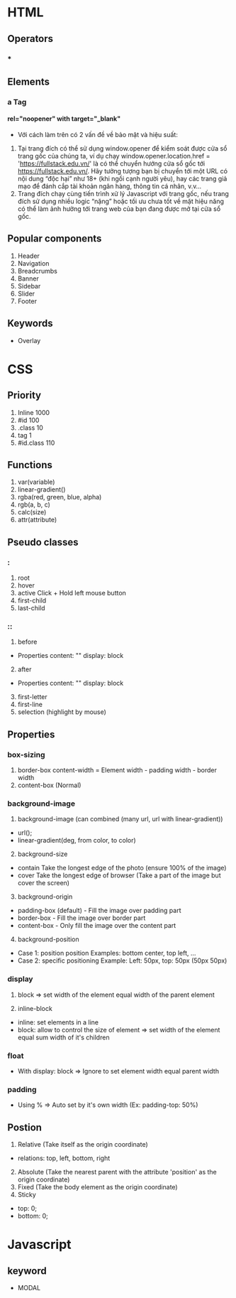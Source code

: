 # HTML

## Operators

### \*

## Elements

### a Tag

#### rel="noopener" with target="\_blank"

- Với cách làm trên có 2 vấn đề về bảo mật và hiệu suất:

1. Tại trang đích có thể sử dụng window.opener để kiểm soát được cửa sổ trang gốc của chúng ta, ví dụ chạy window.opener.location.href = 'https://fullstack.edu.vn/' là có thể chuyển hướng cửa sổ gốc tới https://fullstack.edu.vn/. Hãy tưởng tượng bạn bị chuyển tới một URL có nội dung “độc hại” như 18+ (khi ngồi cạnh người yêu), hay các trang giả mạo để đánh cắp tài khoản ngân hàng, thông tin cá nhân, v.v…
2. Trang đích chạy cùng tiến trình xử lý Javascript với trang gốc, nếu trang đích sử dụng nhiều logic “nặng” hoặc tối ưu chưa tốt về mặt hiệu năng có thể làm ảnh hưởng tới trang web của bạn đang được mở tại cửa sổ gốc.

## Popular components

1. Header
2. Navigation
3. Breadcrumbs
4. Banner
5. Sidebar
6. Slider
7. Footer

## Keywords

- Overlay

# CSS

## Priority

1. Inline 1000
2. #id 100
3. .class 10
4. tag 1
5. #id.class 110

## Functions

1. var(variable)
2. linear-gradient()
3. rgba(red, green, blue, alpha)
4. rgb(a, b, c)
5. calc(size)
6. attr(attribute)

## Pseudo classes

### :

1. root
2. hover
3. active
   Click + Hold left mouse button
4. first-child
5. last-child

### ::

1. before

- Properties
  content: ""
  display: block

2. after

- Properties
  content: ""
  display: block

3. first-letter
4. first-line
5. selection (highlight by mouse)

## Properties

### box-sizing

1. border-box
   content-width = Element width - padding width - border width
2. content-box (Normal)

### background-image

1. background-image (can combined (many url, url with linear-gradient))

- url();
- linear-gradient(deg, from color, to color)

2. background-size

- contain
  Take the longest edge of the photo (ensure 100% of the image)
- cover
  Take the longest edge of browser (Take a part of the image but cover the screen)

3. background-origin

- padding-box (default) - Fill the image over padding part
- border-box - Fill the image over border part
- content-box - Only fill the image over the content part

4. background-position

- Case 1: position position
  Examples: bottom center, top left, ...
- Case 2: specific positioning
  Example: Left: 50px, top: 50px (50px 50px)

### display

1. block
   => set width of the element equal width of the parent element

2. inline-block

- inline: set elements in a line
- block: allow to control the size of element
  => set width of the element equal sum width of it's children

### float

- With display: block
  => Ignore to set element width equal parent width

### padding

- Using % => Auto set by it's own width (Ex: padding-top: 50%)

## Postion

1. Relative (Take itself as the origin coordinate)

- relations: top, left, bottom, right

2. Absolute (Take the nearest parent with the attribute 'position' as the origin coordinate)
3. Fixed (Take the body element as the origin coordinate)
4. Sticky

- top: 0;
- bottom: 0;

# Javascript

## keyword

- MODAL
